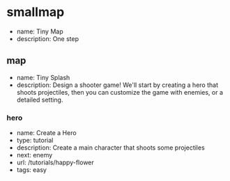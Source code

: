 # smallmap
* name: Tiny Map
* description: One step

## map
* name: Tiny Splash
* description: Design a shooter game! We'll start by creating a hero that shoots projectiles, then you can customize the game with enemies, or a detailed setting.

### hero

* name: Create a Hero
* type: tutorial
* description: Create a main character that shoots some projectiles
* next: enemy
* url: /tutorials/happy-flower
* tags: easy

